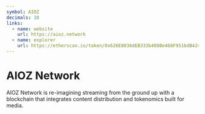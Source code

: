 ```yaml
---
symbol: AIOZ
decimals: 18
links:
  - name: website
    url: https://aioz.network
  - name: explorer
    url: https://etherscan.io/token/0x626E8036dEB333b408Be468F951bdB42433cBF18
---
```


# AIOZ Network

AIOZ Network is re-imagining streaming from the ground up with a blockchain that integrates content distribution and tokenomics built for media.

